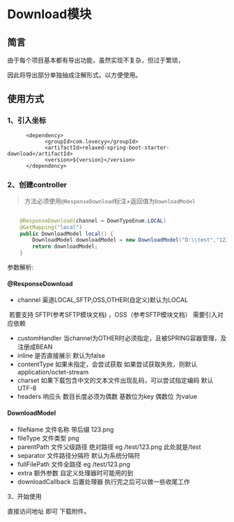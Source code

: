 # Download模块

## 简言

由于每个项目基本都有导出功能，虽然实现不复杂，但过于繁琐，

因此将导出部分单独抽成注解形式。以方便使用。

## 使用方式

### 1、引入坐标

```pom
      <dependency>
            <groupId>com.lovecyy</groupId>
            <artifactId>relaxed-spring-boot-starter-download</artifactId>
            <version>${version}</version>
      </dependency>
```

### 2、创建controller

> 方法必须使用`@ResponseDownload`标注+返回值为`DownloadModel`

```java
 
	@ResponseDownload(channel = DownTypeEnum.LOCAL)
	@GetMapping("local")
	public DownloadModel local() {
		DownloadModel downloadModel = new DownloadModel("D:\\test","123.jpg");
		return downloadModel;
	}
```

参数解析:

#### @ResponseDownload

+ channel 渠道LOCAL,SFTP,OSS,OTHER(自定义)默认为LOCAL

​    若要支持 SFTP(参考SFTP模块文档) ，OSS（参考SFTP模块文档） 需要引入对应依赖

+ customHandler 当channel为OTHER时必须指定，且被SPRING容器管理，及注册成BEAN
+ inline 是否直接展示 默认为false
+ contentType 如果未指定，会尝试获取 如果尝试获取失败，则默认application/octet-stream
+ charset  如果下载包含中文的文本文件出现乱码，可以尝试指定编码 默认UTF-8
+ headers 响应头 数目长度必须为偶数 基数位为key 偶数位 为value

#### DownloadModel

+ fileName 文件名称 带后缀 123.png
+ fileType 文件类型 png
+ parentPath 文件父级路径 绝对路径 eg /test/123.png 此处就是/test
+ separator  文件路径分隔符 默认为系统分隔符 
+ fullFilePath 文件全路径  eg /test/123.png
+ extra 额外参数 自定义处理器时可能用的到
+ downloadCallback 后置处理器 执行完之后可以做一些收尾工作

3、开始使用

直接访问地址 即可 下载附件。